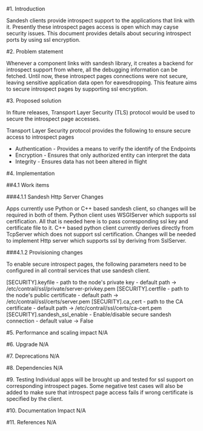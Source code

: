 
#1. Introduction

Sandesh clients provide introspect support to the applications that link with
it. Presently these introspect pages access is open which may cayse security
issues. This document provides details about securing introspect ports by
using ssl encryption. 

#2. Problem statement

Whenever a component links with sandesh library, it creates a backend for
introspect support from where, all the debugging information can be fetched.
Until now, these introspect pages connections were not secure, leaving
sensitive application data open for eavesdropping. This feature aims to 
secure introspect pages by supporting ssl encryption.

#3. Proposed solution

In fiture releases, Transport Layer Security (TLS) protocol would be used to
secure the introspect page accesses.

Transport Layer Security protocol provides the following to ensure secure
access to introspect pages

* Authentication - Provides a means to verify the identify of the Endpoints
* Encryption - Ensures that only authorized entity can interpret the data
* Integrity - Ensures data has not been altered in flight

#4. Implementation

##4.1 Work items

###4.1.1 Sandesh Http Server Changes

Apps currently use Python or C++ based sandesh client, so changes will be
required in both of them. Python client uses WSGIServer which supports ssl
certification. All that is needed here is to pass corresponding ssl key and
certificate file to it.
C++ based python client currently derives directly from TcpServer which does
not support ssl certification. Changes will be needed to implement Http server
which supports ssl by deriving from SslServer.

###4.1.2 Provisioning changes

To enable secure introspect pages, the following parameters need to be
configured in all contrail services that use sandesh client.

[SECURITY].keyfile
    - path to the node's private key
    - default path -> /etc/contrail/ssl/private/server-privkey.pem
[SECURITY].certfile
    - path to the node's public certificate
    - default path -> /etc/contrail/ssl/certs/server.pem
[SECURITY].ca_cert
    - path to the CA certificate
    - default path -> /etc/contrail/ssl/certs/ca-cert.pem
[SECURITY].sandesh_ssl_enable
    - Enable/disable secure sandesh connection
    - default value -> False

#5. Performance and scaling impact
N/A

#6. Upgrade
N/A

#7. Deprecations
N/A

#8. Dependencies
N/A

#9. Testing
Individual apps will be brought up and tested for ssl support on corresponding
introspect pages.
Some negative test cases will also be added to make sure that introspect page
access fails if wrong certificate is specified by the client.

#10. Documentation Impact
N/A

#11. References
N/A
